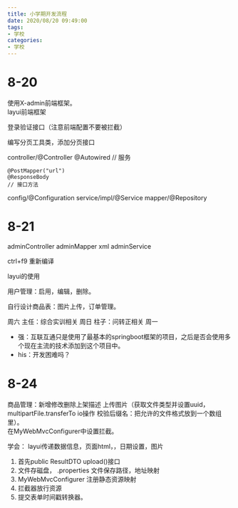 ```yaml
---
title: 小学期开发流程
date: 2020/08/20 09:49:00
tags: 
- 学校
categories:
- 学校
---
```

# 8-20  
使用X-admin前端框架。  
layui前端框架

登录验证接口（注意前端配置不要被拦截）

编写分页工具类，添加分页接口

controller/@Controller
	@Autowired
	// 服务
	
	@PostMapper("url")
	@ResponseBody
	// 接口方法
config/@Configuration
service/impl/@Service
mapper/@Repository

# 8-21  
adminController
adminMapper
xml
adminService

ctrl+f9 重新编译

layui的使用

用户管理：启用，编辑，删除。

自行设计商品表：图片上传，订单管理。

周六
	主任：综合实训相关
周日
	柱子：问转正相关
周一
* 强：互联互通只是使用了最基本的springboot框架的项目，之后是否会使用多个现在主流的技术添加到这个项目中。  
* his：开发困难吗？


# 8-24  
商品管理：新增修改删除上架描述
上传图片（获取文件类型并设置uuid，multipartFile.transferTo io操作
校验后缀名：把允许的文件格式放到一个数组里）。  
在MyWebMvcConfigurer中设置拦截。
 
学会： layui传递数据信息，页面html，，日期设置，图片  

1. 首先public ResultDTO upload()接口
2. 文件存磁盘， .properties 文件保存路径，地址映射
3. MyWebMvcConfigurer 注册静态资源映射
4. 拦截器放行资源
5. 提交表单时间戳转换器。
